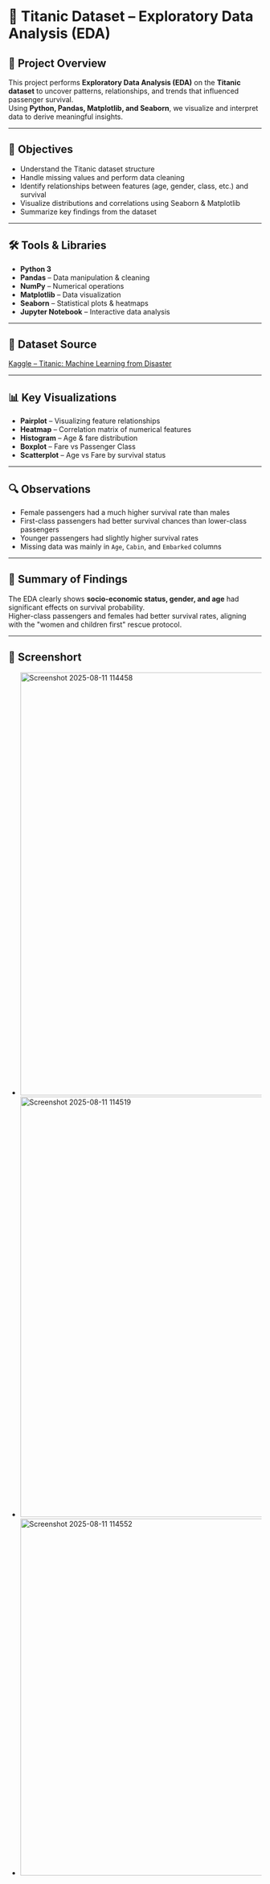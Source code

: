# 🚢 Titanic Dataset – Exploratory Data Analysis (EDA)

## 📌 Project Overview
This project performs **Exploratory Data Analysis (EDA)** on the **Titanic dataset** to uncover patterns, relationships, and trends that influenced passenger survival.  
Using **Python, Pandas, Matplotlib, and Seaborn**, we visualize and interpret data to derive meaningful insights.

---

## 🎯 Objectives
- Understand the Titanic dataset structure
- Handle missing values and perform data cleaning
- Identify relationships between features (age, gender, class, etc.) and survival
- Visualize distributions and correlations using Seaborn & Matplotlib
- Summarize key findings from the dataset

---

## 🛠 Tools & Libraries
- **Python 3**
- **Pandas** – Data manipulation & cleaning
- **NumPy** – Numerical operations
- **Matplotlib** – Data visualization
- **Seaborn** – Statistical plots & heatmaps
- **Jupyter Notebook** – Interactive data analysis

---

## 📂 Dataset Source
[Kaggle – Titanic: Machine Learning from Disaster](https://www.kaggle.com/c/titanic/data)

---

## 📊 Key Visualizations
- **Pairplot** – Visualizing feature relationships
- **Heatmap** – Correlation matrix of numerical features
- **Histogram** – Age & fare distribution
- **Boxplot** – Fare vs Passenger Class
- **Scatterplot** – Age vs Fare by survival status

---

## 🔍 Observations
- Female passengers had a much higher survival rate than males
- First-class passengers had better survival chances than lower-class passengers
- Younger passengers had slightly higher survival rates
- Missing data was mainly in `Age`, `Cabin`, and `Embarked` columns

---

## 📑 Summary of Findings
The EDA clearly shows **socio-economic status, gender, and age** had significant effects on survival probability.  
Higher-class passengers and females had better survival rates, aligning with the "women and children first" rescue protocol.

---

## 📜 Screenshort
- <img width="1726" height="841" alt="Screenshot 2025-08-11 114458" src="https://github.com/user-attachments/assets/cfe9e82d-5227-432a-8d12-849927ba8562" />
- <img width="713" height="836" alt="Screenshot 2025-08-11 114519" src="https://github.com/user-attachments/assets/bcd7c0e1-917c-48c9-8d2e-b78d78a8ddd5" />
- <img width="542" height="710" alt="Screenshot 2025-08-11 114552" src="https://github.com/user-attachments/assets/ffc3d77e-1c9c-4611-b825-b5ae9ad34ff1" />


